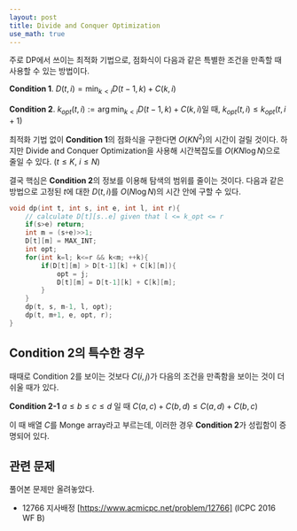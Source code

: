 ```yaml
---
layout: post
title: Divide and Conquer Optimization
use_math: true
---
```


주로 DP에서 쓰이는 최적화 기법으로, 점화식이 다음과 같은 특별한 조건을 만족할 때 사용할 수 있는 방법이다.

**Condition 1**. $D(t, i) = \min_{k<i}{D(t-1, k) + C(k, i)}$

**Condition 2**.  $k_{opt}(t, i) := \arg\min_{k<i}{D(t-1, k) + C(k, i)}$일 때, $k_{opt}(t, i) \leq k_{opt}(t, i+1)$

최적화 기법 없이 **Condition 1**의 점화식을 구한다면 $O(KN^2)$의 시간이 걸릴 것이다. 하지만 Divide and Conquer Optimization을 사용해 시간복잡도를 $O(KN\log N)$으로 줄일 수 있다. ($t \leq K$, $i \leq N$)

결국 핵심은 **Condition 2**의 정보를 이용해 탐색의 범위를 줄이는 것이다. 다음과 같은 방법으로 고정된 $t$에 대한 $D(t, i)$를 $O(N \log N)$의 시간 안에 구할 수 있다.

```c
void dp(int t, int s, int e, int l, int r){
    // calculate D[t][s..e] given that l <= k_opt <= r
    if(s>e) return;
    int m = (s+e)>>1;
    D[t][m] = MAX_INT;
    int opt;
    for(int k=l; k<=r && k<m; ++k){
        if(D[t][m] > D[t-1][k] + C[k][m]){
            opt = j;
            D[t][m] = D[t-1][k] + C[k][m];
        }
    }
    dp(t, s, m-1, l, opt);
    dp(t, m+1, e, opt, r);
}
```

## Condition 2의 특수한 경우

때때로 Condition 2를 보이는 것보다 $C(i, j)$가 다음의 조건을 만족함을 보이는 것이 더 쉬울 때가 있다. 

**Condition 2-1** $a \leq b \leq c \leq d$ 일 때 $C(a, c) + C(b, d) \leq C(a, d) + C(b, c)$

이 때 배열 $C$를 Monge array라고 부르는데, 이러한 경우 **Condition 2**가 성립함이 증명되어 있다.

## 관련 문제

풀어본 문제만 올려놓았다.

* 12766 지사배정 [https://www.acmicpc.net/problem/12766] (ICPC 2016 WF B)
<!--stackedit_data:
eyJwcm9wZXJ0aWVzIjoiYXV0aG9yOiBTSU1cbiIsImhpc3Rvcn
kiOlsyMTExMTU3MjkyLDExODE4MTk2NzEsLTExNTQ1MTkyNDcs
NzM4OTI4MzQzLC0yNTIxNzg5MTMsLTM5NjA4NjUzMF19
-->